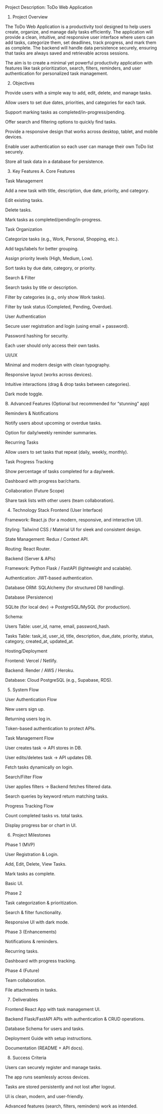 Project Description: ToDo Web Application
1. Project Overview

The ToDo Web Application is a productivity tool designed to help users create, organize, and manage daily tasks efficiently. The application will provide a clean, intuitive, and responsive user interface where users can add tasks, categorize them, set deadlines, track progress, and mark them as complete. The backend will handle data persistence securely, ensuring that tasks are always saved and retrievable across sessions.

The aim is to create a minimal yet powerful productivity application with features like task prioritization, search, filters, reminders, and user authentication for personalized task management.

2. Objectives

Provide users with a simple way to add, edit, delete, and manage tasks.

Allow users to set due dates, priorities, and categories for each task.

Support marking tasks as completed/in-progress/pending.

Offer search and filtering options to quickly find tasks.

Provide a responsive design that works across desktop, tablet, and mobile devices.

Enable user authentication so each user can manage their own ToDo list securely.

Store all task data in a database for persistence.

3. Key Features
A. Core Features

Task Management

Add a new task with title, description, due date, priority, and category.

Edit existing tasks.

Delete tasks.

Mark tasks as completed/pending/in-progress.

Task Organization

Categorize tasks (e.g., Work, Personal, Shopping, etc.).

Add tags/labels for better grouping.

Assign priority levels (High, Medium, Low).

Sort tasks by due date, category, or priority.

Search & Filter

Search tasks by title or description.

Filter by categories (e.g., only show Work tasks).

Filter by task status (Completed, Pending, Overdue).

User Authentication

Secure user registration and login (using email + password).

Password hashing for security.

Each user should only access their own tasks.

UI/UX

Minimal and modern design with clean typography.

Responsive layout (works across devices).

Intuitive interactions (drag & drop tasks between categories).

Dark mode toggle.

B. Advanced Features (Optional but recommended for “stunning” app)

Reminders & Notifications

Notify users about upcoming or overdue tasks.

Option for daily/weekly reminder summaries.

Recurring Tasks

Allow users to set tasks that repeat (daily, weekly, monthly).

Task Progress Tracking

Show percentage of tasks completed for a day/week.

Dashboard with progress bar/charts.

Collaboration (Future Scope)

Share task lists with other users (team collaboration).

4. Technology Stack
Frontend (User Interface)

Framework: React.js (for a modern, responsive, and interactive UI).

Styling: Tailwind CSS / Material UI for sleek and consistent design.

State Management: Redux / Context API.

Routing: React Router.

Backend (Server & APIs)

Framework: Python Flask / FastAPI (lightweight and scalable).

Authentication: JWT-based authentication.

Database ORM: SQLAlchemy (for structured DB handling).

Database (Persistence)

SQLite (for local dev) → PostgreSQL/MySQL (for production).

Schema:

Users Table: user_id, name, email, password_hash.

Tasks Table: task_id, user_id, title, description, due_date, priority, status, category, created_at, updated_at.

Hosting/Deployment

Frontend: Vercel / Netlify.

Backend: Render / AWS / Heroku.

Database: Cloud PostgreSQL (e.g., Supabase, RDS).

5. System Flow

User Authentication Flow

New users sign up.

Returning users log in.

Token-based authentication to protect APIs.

Task Management Flow

User creates task → API stores in DB.

User edits/deletes task → API updates DB.

Fetch tasks dynamically on login.

Search/Filter Flow

User applies filters → Backend fetches filtered data.

Search queries by keyword return matching tasks.

Progress Tracking Flow

Count completed tasks vs. total tasks.

Display progress bar or chart in UI.

6. Project Milestones

Phase 1 (MVP)

User Registration & Login.

Add, Edit, Delete, View Tasks.

Mark tasks as complete.

Basic UI.

Phase 2

Task categorization & prioritization.

Search & filter functionality.

Responsive UI with dark mode.

Phase 3 (Enhancements)

Notifications & reminders.

Recurring tasks.

Dashboard with progress tracking.

Phase 4 (Future)

Team collaboration.

File attachments in tasks.

7. Deliverables

Frontend React App with task management UI.

Backend Flask/FastAPI APIs with authentication & CRUD operations.

Database Schema for users and tasks.

Deployment Guide with setup instructions.

Documentation (README + API docs).

8. Success Criteria

Users can securely register and manage tasks.

The app runs seamlessly across devices.

Tasks are stored persistently and not lost after logout.

UI is clean, modern, and user-friendly.

Advanced features (search, filters, reminders) work as intended.